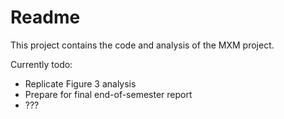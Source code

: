 # Readme

This project contains the code and analysis of the MXM project.

Currently todo:
- Replicate Figure 3 analysis
- Prepare for final end-of-semester report
- ???
